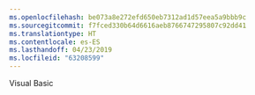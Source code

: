 ```yaml
---
ms.openlocfilehash: be073a8e272efd650eb7312ad1d57eea5a9bbb9c
ms.sourcegitcommit: f7fced330b64d6616aeb8766747295807c92dd41
ms.translationtype: HT
ms.contentlocale: es-ES
ms.lasthandoff: 04/23/2019
ms.locfileid: "63208599"
---
```

 Visual Basic 